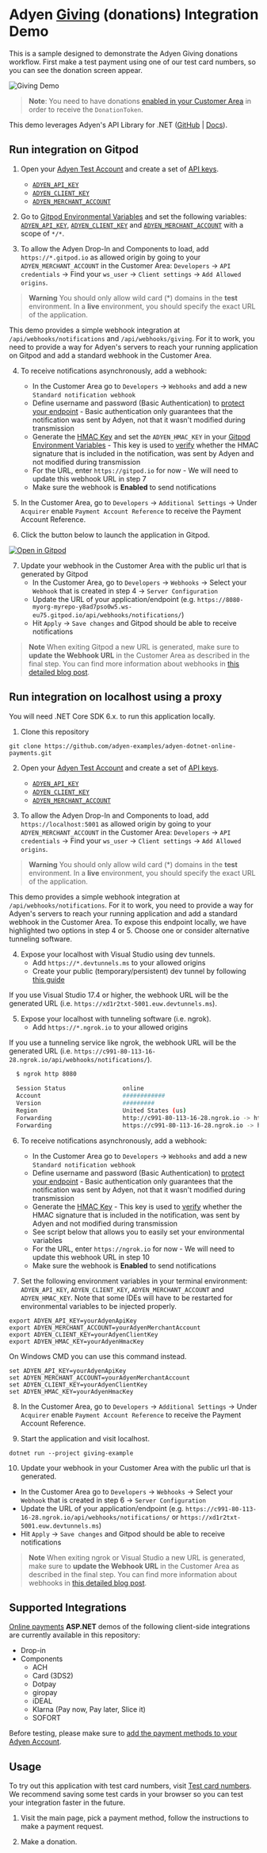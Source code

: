 # Adyen [Giving](https://docs.adyen.com/online-payments/donations/) (donations) Integration Demo


This is a sample designed to demonstrate the Adyen Giving donations workflow.
First make a test payment using one of our test card numbers, so you can see the donation screen appear.

![Giving Demo](wwwroot/images/carddonations.gif)

> **Note**: You need to have donations [enabled in your Customer Area](https://docs.adyen.com/online-payments/donations/testing/#step-1-enable-the-donation-token-in-your-api-response) in order to receive the `DonationToken`. 

This demo leverages Adyen's API Library for .NET ([GitHub](https://github.com/Adyen/adyen-dotnet-api-library) | [Docs](https://docs.adyen.com/development-resources/libraries?tab=c__5#csharp)).

## Run integration on Gitpod
1. Open your [Adyen Test Account](https://ca-test.adyen.com/ca/ca/overview/default.shtml) and create a set of [API keys](https://docs.adyen.com/user-management/how-to-get-the-api-key).
    - [`ADYEN_API_KEY`](https://docs.adyen.com/user-management/how-to-get-the-api-key)
    - [`ADYEN_CLIENT_KEY`](https://docs.adyen.com/user-management/client-side-authentication)
    - [`ADYEN_MERCHANT_ACCOUNT`](https://docs.adyen.com/account/account-structure)


2. Go to [Gitpod Environmental Variables](https://gitpod.io/variables) and set the following variables: [`ADYEN_API_KEY`](https://docs.adyen.com/user-management/how-to-get-the-api-key), [`ADYEN_CLIENT_KEY`](https://docs.adyen.com/user-management/client-side-authentication) and [`ADYEN_MERCHANT_ACCOUNT`](https://docs.adyen.com/account/account-structure) with a scope of `*/*`.


3. To allow the Adyen Drop-In and Components to load, add `https://*.gitpod.io` as allowed origin by going to your `ADYEN_MERCHANT_ACCOUNT` in the Customer Area: `Developers` → `API credentials` → Find your `ws_user` → `Client settings` → `Add Allowed origins`.
> **Warning** You should only allow wild card (*) domains in the **test** environment. In a **live** environment, you should specify the exact URL of the application.

This demo provides a simple webhook integration at `/api/webhooks/notifications` and `/api/webhooks/giving`. For it to work, you need to provide a way for Adyen's servers to reach your running application on Gitpod and add a standard webhook in the Customer Area.


4. To receive notifications asynchronously, add a webhook:
    - In the Customer Area go to `Developers` → `Webhooks` and add a new `Standard notification webhook`
    - Define username and password (Basic Authentication) to [protect your endpoint](https://docs.adyen.com/development-resources/webhooks/best-practices#security) - Basic authentication only guarantees that the notification was sent by Adyen, not that it wasn't modified during transmission
    - Generate the [HMAC Key](https://docs.adyen.com/development-resources/webhooks/verify-hmac-signatures) and set the `ADYEN_HMAC_KEY` in your [Gitpod Environment Variables](https://gitpod.io/variables) -  This key is used to [verify](https://docs.adyen.com/development-resources/webhooks/best-practices#security) whether the HMAC signature that is included in the notification, was sent by Adyen and not modified during transmission
    - For the URL, enter `https://gitpod.io` for now - We will need to update this webhook URL in step 7
    - Make sure the webhook is **Enabled** to send notifications

5. In the Customer Area, go to `Developers` → `Additional Settings` → Under `Acquirer` enable `Payment Account Reference` to receive the Payment Account Reference.


6. Click the button below to launch the application in Gitpod.

[![Open in Gitpod](https://gitpod.io/button/open-in-gitpod.svg)](https://gitpod.io/#https://github.com/adyen-examples/adyen-dotnet-online-payments/tree/main/giving-example)


7. Update your webhook in the Customer Area with the public url that is generated by Gitpod
    - In the Customer Area, go to `Developers` → `Webhooks` → Select your `Webhook` that is created in step 4 → `Server Configuration`
    - Update the URL of your application/endpoint (e.g. `https://8080-myorg-myrepo-y8ad7pso0w5.ws-eu75.gitpod.io/api/webhooks/notifications/`)
    - Hit `Apply` → `Save changes` and Gitpod should be able to receive notifications

> **Note** When exiting Gitpod a new URL is generated, make sure to **update the Webhook URL** in the Customer Area as described in the final step. 
> You can find more information about webhooks in [this detailed blog post](https://www.adyen.com/blog/Integrating-webhooks-notifications-with-Adyen-Checkout).


## Run integration on localhost using a proxy
You will need .NET Core SDK 6.x. to run this application locally.

1. Clone this repository

```
git clone https://github.com/adyen-examples/adyen-dotnet-online-payments.git
```


2. Open your [Adyen Test Account](https://ca-test.adyen.com/ca/ca/overview/default.shtml) and create a set of [API keys](https://docs.adyen.com/user-management/how-to-get-the-api-key). 
    - [`ADYEN_API_KEY`](https://docs.adyen.com/user-management/how-to-get-the-api-key)
    - [`ADYEN_CLIENT_KEY`](https://docs.adyen.com/user-management/client-side-authentication)
    - [`ADYEN_MERCHANT_ACCOUNT`](https://docs.adyen.com/account/account-structure)
    

3. To allow the Adyen Drop-In and Components to load, add `https://localhost:5001` as allowed origin by going to your `ADYEN_MERCHANT_ACCOUNT` in the Customer Area: `Developers` → `API credentials` → Find your `ws_user` → `Client settings` → `Add Allowed origins`.
> **Warning** You should only allow wild card (*) domains in the **test** environment. In a **live** environment, you should specify the exact URL of the application.

This demo provides a simple webhook integration at `/api/webhooks/notifications`. For it to work, you need to provide a way for Adyen's servers to reach your running application and add a standard webhook in the Customer Area.
To expose this endpoint locally, we have highlighted two options in step 4 or 5. Choose one or consider alternative tunneling software.


4. Expose your localhost with Visual Studio using dev tunnels.
     - Add `https://*.devtunnels.ms` to your allowed origins
     - Create your public (temporary/persistent) dev tunnel by following [this guide](https://learn.microsoft.com/en-us/aspnet/core/test/dev-tunnels?view=aspnetcore-7.0)

If you use Visual Studio 17.4 or higher, the webhook URL will be the generated URL (i.e. `https://xd1r2txt-5001.euw.devtunnels.ms`).


5. Expose your localhost with tunneling software (i.e. ngrok).
    - Add `https://*.ngrok.io` to your allowed origins

If you use a tunneling service like ngrok, the webhook URL will be the generated URL (i.e. `https://c991-80-113-16-28.ngrok.io/api/webhooks/notifications/`).

```bash
  $ ngrok http 8080
  
  Session Status                online                                                                                           
  Account                       ############                                                                      
  Version                       #########                                                                                          
  Region                        United States (us)                                                                                 
  Forwarding                    http://c991-80-113-16-28.ngrok.io -> http://localhost:8080                                       
  Forwarding                    https://c991-80-113-16-28.ngrok.io -> http://localhost:8080           
```


6. To receive notifications asynchronously, add a webhook:
    - In the Customer Area go to `Developers` → `Webhooks` and add a new `Standard notification webhook`
    - Define username and password (Basic Authentication) to [protect your endpoint](https://docs.adyen.com/development-resources/webhooks/best-practices#security) - Basic authentication only guarantees that the notification was sent by Adyen, not that it wasn't modified during transmission
    - Generate the [HMAC Key](https://docs.adyen.com/development-resources/webhooks/verify-hmac-signatures) - This key is used to [verify](https://docs.adyen.com/development-resources/webhooks/best-practices#security) whether the HMAC signature that is included in the notification, was sent by Adyen and not modified during transmission
    - See script below that allows you to easily set your environmental variables
    - For the URL, enter `https://ngrok.io` for now - We will need to update this webhook URL in step 10
    - Make sure the webhook is **Enabled** to send notifications


7. Set the following environment variables in your terminal environment: `ADYEN_API_KEY`, `ADYEN_CLIENT_KEY`, `ADYEN_MERCHANT_ACCOUNT` and `ADYEN_HMAC_KEY`. Note that some IDEs will have to be restarted for environmental variables to be injected properly.

```shell
export ADYEN_API_KEY=yourAdyenApiKey
export ADYEN_MERCHANT_ACCOUNT=yourAdyenMerchantAccount
export ADYEN_CLIENT_KEY=yourAdyenClientKey
export ADYEN_HMAC_KEY=yourAdyenHmacKey
```

On Windows CMD you can use this command instead.

```shell
set ADYEN_API_KEY=yourAdyenApiKey
set ADYEN_MERCHANT_ACCOUNT=yourAdyenMerchantAccount
set ADYEN_CLIENT_KEY=yourAdyenClientKey
set ADYEN_HMAC_KEY=yourAdyenHmacKey
```


8. In the Customer Area, go to `Developers` → `Additional Settings` → Under `Acquirer` enable `Payment Account Reference` to receive the Payment Account Reference.


9. Start the application and visit localhost.


```shell
dotnet run --project giving-example
```

10. Update your webhook in your Customer Area with the public url that is generated.
  - In the Customer Area go to `Developers` → `Webhooks` → Select your `Webhook` that is created in step 6 → `Server Configuration`
  - Update the URL of your application/endpoint (e.g. `https://c991-80-113-16-28.ngrok.io/api/webhooks/notifications/` or `https://xd1r2txt-5001.euw.devtunnels.ms`)
  - Hit `Apply` → `Save changes` and Gitpod should be able to receive notifications

> **Note** When exiting ngrok or Visual Studio a new URL is generated, make sure to **update the Webhook URL** in the Customer Area as described in the final step. 
> You can find more information about webhooks in [this detailed blog post](https://www.adyen.com/blog/Integrating-webhooks-notifications-with-Adyen-Checkout).


## Supported Integrations

[Online payments](https://docs.adyen.com/online-payments) **ASP.NET** demos of the following client-side integrations are currently available in this repository:

- Drop-in
- Components
    - ACH
    - Card (3DS2)
    - Dotpay
    - giropay
    - iDEAL
    - Klarna (Pay now, Pay later, Slice it)
    - SOFORT

Before testing, please make sure to [add the payment methods to your Adyen Account](https://docs.adyen.com/payment-methods#add-payment-methods-to-your-account).


## Usage
To try out this application with test card numbers, visit [Test card numbers](https://docs.adyen.com/development-resources/test-cards/test-card-numbers). We recommend saving some test cards in your browser so you can test your integration faster in the future.

1. Visit the main page, pick a payment method, follow the instructions to make a payment request.

2. Make a donation.
